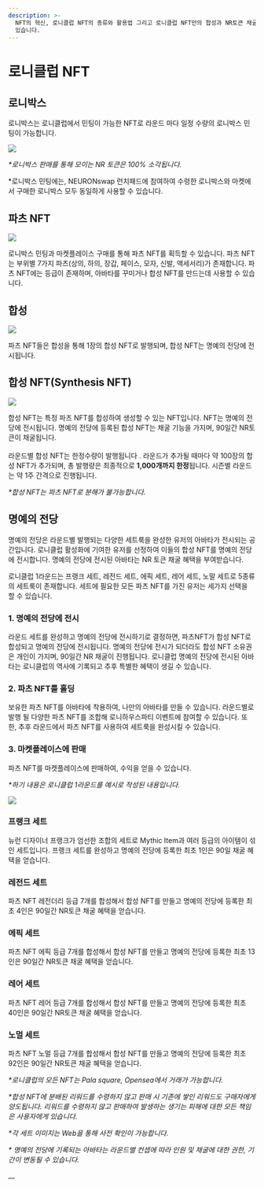 ```yaml
---
description: >-
  NFT의 혁신, 로니클럽 NFT의 종류와 활용법 그리고 로니클럽 NFT만의 합성과 NR토큰 채굴 기능에 대한 전반적인 내용이 포함되어
  있습니다.
---
```


# 로니클럽 NFT

## **로니박스**&#x20;

로니박스는 로니클럽에서 민팅이 가능한 NFT로 라운드 마다 일정 수량의 로니박스 민팅이 가능합니다.&#x20;

![](../../.gitbook/assets/로니박스.png)

_\*로니박스 판매를 통해 모이는 NR 토큰은 100% 소각됩니다._

\*로니박스 민팅에는, NEURONswap 런치패드에 참여하여 수령한 로니박스와 마켓에서 구매한 로니박스 모두 동일하게 사용할 수 있습니다.

## **파츠 NFT**&#x20;

![](<../../.gitbook/assets/파츠와 캐릭터.JPG>)

로니박스 민팅과 마켓플레이스 구매를 통해 파츠 NFT를 획득할 수 있습니다. 파츠 NFT는 부위별 7가지 파츠(상의, 하의, 장갑, 페이스, 모자, 신발, 액세서리)가 존재합니다. 파츠 NFT에는 등급이 존재하며, 아바타를 꾸미거나 합성 NFT를 만드는데 사용할 수 있습니다.&#x20;



## 합성&#x20;

![](<../../.gitbook/assets/전시하기1 (1).JPG>)

파츠 NFT들은 합성을 통해 1장의 합성 NFT로 발행되며, 합성 NFT는 명예의 전당에 전시됩니다.

## **합성 NFT(Synthesis NFT)**&#x20;

![](../../.gitbook/assets/전시하기2.JPG)

합성 NFT는 특정 파츠 NFT를 합성하여 생성할 수 있는 NFT입니다. NFT는 명예의 전당에 전시됩니다. 명예의 전당에 등록된 합성 NFT는 채굴 기능을 가지며, 90일간 NR토큰이 채굴됩니다.\
\
라운드별 합성 NFT는 한정수량이 발행됩니다 . 라운드가 추가될 때마다 약 100장의 합성 NFT가 추가되며, 총 발행량은 최종적으로 **1,000개까지 한정**됩니다. 시즌별 라운드는 약 1주 간격으로 진행됩니다.&#x20;

_\*합성 NFT는 파츠 NFT로 분해가 불가능합니다._&#x20;

## **명예의 전당**

명예의 전당은 라운드별 발행되는 다양한 세트룩을 완성한 유저의 아바타가 전시되는 공간입니다. 로니클럽 활성화에 기여한 유저를 선정하여 이들의 합성 NFT를 명예의 전당에 전시합니다. 명예의 전당에 전시된 아바타는 NR 토큰 채굴 혜택을 부여받습니다.

로니클럽 1라운드는 프랭크 세트, 레전드 세트, 에픽 세트, 레어 세트, 노말 세트로 5종류의 세트룩이 존재합니다. 세트에 필요한 모든 파츠 NFT를 가진 유저는 세가지 선택을 할 수 있습니다.

### **1. 명예의 전당에 전시**

라운드 세트를 완성하고 명예의 전당에 전시하기로 결정하면, 파츠NFT가 합성 NFT로 합성되고 명예의 전당에 전시됩니다. 명예의 전당에 전시가 되더라도 합성 NFT 소유권은 개인이 가지며, 90일간 NR 채굴이 진행됩니다. 로니클럽 명예의 전당에 전시된 아바타는 로니클럽의 역사에 기록되고 추후 특별한 혜택이 생길 수 있습니다.

### **2. 파츠 NFT를 홀딩**

보유한 파츠 NFT를 아바타에 착용하여, 나만의 아바타를 만들 수 있습니다. 라운드별로 발행 될 다양한 파츠 NFT를 조합해 로니하우스파티 이벤트에 참여할 수 있습니다. 또한, 추후 라운드에서 파츠 NFT를 사용하여 세트룩을 완성시킬 수 있습니다.

### **3. 마켓플레이스에 판매**

파츠 NFT를 마켓플레이스에 판매하여, 수익을 얻을 수 있습니다.



_\*하기 내용은 로니클럽 1라운드를 예시로 작성된 내용입니다._

![](<../../.gitbook/assets/세트 이미지.JPG>)

### **프랭크 세트**&#x20;

뉴런 디자이너 프랭크가 엄선한 조합의 세트로 Mythic Item과 여러 등급의 아이템이 섞인 세트입니다. 프랭크 세트를 완성하고 명예의 전당에 등록한 최초 1인은 90일 채굴 혜택을 얻습니다.

### **레전드 세트**&#x20;

파츠 NFT 레전더리 등급 7개를 합성해서 합성 NFT를 만들고 명예의 전당에 등록한 최초 4인은 90일간 NR토큰 채굴 혜택을 얻습니다.

### **에픽 세트**&#x20;

파츠 NFT 에픽 등급 7개를 합성해서 합성 NFT를 만들고 명예의 전당에 등록한 최초 13인은 90일간 NR토큰 채굴 혜택을 얻습니다.

### **레어 세트**&#x20;

파츠 NFT 레어 등급 7개를 합성해서 합성 NFT를 만들고 명예의 전당에 등록한 최초 40인은 90일간 NR토큰 채굴 혜택을 얻습니다.

### **노멀 세트**&#x20;

파츠 NFT 노멀 등급 7개를 합성해서 합성 NFT를 만들고 명예의 전당에 등록한 최초 92인은 90일간 NR토큰 채굴 혜택을 얻습니다.

_\*로니클럽의 모든 NFT는 Pala square, Opensea에서 거래가 가능합니다._

_\*합성 NFT에 분배된 리워드를 수령하지 않고 판매 시 기존에 쌓인 리워드도 구매자에게 양도됩니다. 리워드를 수령하지 않고 판매하여 발생하는 생기는 피해에 대한 모든 책임은 사용자에게 있습니다._

_\*각 세트 이미지는 Web을 통해 사전 확인이 가능합니다._

_\* 명예의 전당에 기록되는 아바타는 라운드별 컨셉에 따라 인원 및 채굴에 대한 권한, 기간이 변동될 수 있습니다._

__

